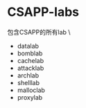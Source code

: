 # CSAPP-labs

包含CSAPP的所有lab \
- datalab
- bomblab
- cachelab
- attacklab
- archlab
- shelllab
- malloclab
- proxylab
